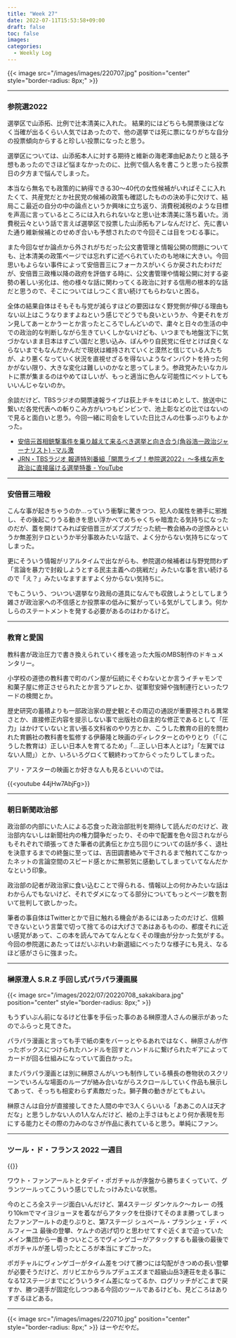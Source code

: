```yaml
---
title: "Week 27"
date: 2022-07-11T15:53:58+09:00
draft: false
toc: false
images:
categories:
  - Weekly Log
---
```


{{< image src="/images/images/220707.jpg" position="center" style="border-radius: 8px;" >}}

<!--more-->

---

### 参院選2022

選挙区で山添拓、比例で辻本清美に入れた。  結果的にはどちらも開票後ほどなく当確が出るくらい人気ではあったので、他の選挙では死に票になりがちな自分の投票傾向からすると珍しい投票になったと思う。

選挙区については、山添拓本人に対する期待と維新の海老澤由紀あたりと競る予想もあったのでさほど悩まなかったのに、比例で個人名を書こうと思ったら投票日の夕方まで悩んでしまった。

本当なら無名でも政策的に納得できる30～40代の女性候補がいればそこに入れたくて、共産党だとか社民党の候補の政策も確認したものの決め手に欠けて、結局ここ最近の自分の中の論点というか興味に立ち返り、消費税減税のような目標を声高に言っているところには入れられないなと思い辻本清美に落ち着いた。消費税云々という話で言えば選挙区で投票した山添拓もアレなんだけど、先に書いた通り維新候補とのせめぎ合いも予想されたので今回そこは目をつむる事に。

また今回なぜか論点から外されがちだった公文書管理と情報公開の問題についても、辻本清美の政策ページでは忘れずに述べられていたのも地味に大きい。今回思いもよらない事件によって安倍晋三にフォーカスがいくらか戻されたわけだが、安倍晋三政権以降の政府を評価する時に、公文書管理や情報公開に対する姿勢の著しい劣化は、他の様々な話に関わってくる政治に対する信用の根本的な話だと思うので、そこについてはしつこく言い続けてもらわないと困る。

全体の結果自体はそもそも与党が減らすほどの要因はなく野党側が伸びる理由もない以上はこうなりますよねという感じでどうでも良いというか、今更それをガン見してあーとかうーとか言ったところでしんどいので、粛々と日々の生活の中での政治的な判断しながら生きていくしかないけども、いつまでも地盤沈下に気づかないまま日本はすごい国だと思い込み、ぼんやり自民党に任せとけば良くならないまでもなんだかんだで現状は維持されていくと漠然と信じている人たちが、より悪くなっていく状況を直視せざるを得ないようなインパクトを持った何かがない限り、大きな変化は難しいのかなと思ってしまう。参政党みたいなカルトに票が集まるのはやめてほしいが、もっと適当に色んな可能性にベットしてもいいんじゃないのか。

余談だけど、TBSラジオの開票速報ライブは荻上チキをはじめとして、放送中に繋いだ各党代表への斬りこみ方がいつもビンビンで、池上彰などの比ではないので見ると面白いと思う。今回一緒に司会をしていた日比さんの仕事っぷりもよかった。

- [安倍元首相銃撃事件を乗り越えて来るべき選挙と向き合う(角谷浩一政治ジャーナリスト) -マル激](https://www.videonews.com/marugeki-talk/1109)
- [JRN・TBSラジオ 報道特別番組「開票ライブ！参院選2022」～多様な声を政治に直接届ける選挙特番 - YouTube](https://www.youtube.com/watch?v=jK8NNTk8Aaw)

---

### 安倍晋三暗殺

こんな事が起きちゃうのか…っていう衝撃に驚きつつ、犯人の属性を勝手に邪推し、その後起こりうる動きを思い浮かべてめちゃくちゃ暗澹たる気持ちになったのだが、蓋を開けてみれば安倍晋三がズブズブだった統一教会絡みの逆恨みというか無差別テロというか半分事故みたいな話で、よく分からない気持ちになってしまった。

更にそういう情報がリアルタイムで出ながらも、参院選の候補者は与野党問わず「言論を暴力で封殺しようとする民主主義への挑戦だ」みたいな事を言い続けるので「え？」みたいなますますよく分からない気持ちに。

でもこういう、ついつい選挙なり政局の道具になんでも収斂しようとしてしまう雑さが政治家への不信感とか投票率の低みに繋がっている気がしてしまう。何かしらのステートメントを発する必要があるのはわかるけど。

---

### 教育と愛国

教科書が政治圧力で書き換えられていく様を追った大阪のMBS制作のドキュメンタリー。

小学校の道徳の教科書で町のパン屋が伝統にそぐわないとか言うイチャモンで和菓子屋に修正させられたとか言うアレとか、従軍慰安婦や強制連行といったワードの検閲とか。

歴史研究の蓄積よりも一部政治家の歴史観とその周辺の通説が重要視される異常さとか、直接修正内容を提示しない事で出版社の自主的な修正であるとして「圧力」はかけていないと言い張る文科省のやり方とか、こうした教育の目的を問われた育鵬社の教科書を監修する伊藤隆と映画のディレクターとのやりとり（「（こうした教育は）正しい日本人を育てるため」「…正しい日本人とは?」「左翼ではない人間」）とか、いろいろグロくて観終わってからぐったりしてしまった。

アリ・アスターの映画とか好きな人も見るといいのでは。

{{<youtube 44jHw7AbjFg>}}

---

### 朝日新聞政治部

政治部の内部にいた人による芯食った政治部批判を期待して読んだのだけど、政治部内ないしは新聞社内の権力闘争だったり、その中で配置を色々回されながらもそれぞれで頑張ってきた筆者の武勇伝とか立ち回りについての話が多く、退社を決意するまでの終盤に至っては、吉田調書絡みで干されるまで触れてこなかったネットの言論空間のスピード感とかに無邪気に感動してしまっていてなんだかなという印象。

政治部の記者が政治家に食い込むことで得られる、情報以上の何かみたいな話はわからんでもないけど、それでダメになってる部分についてもっとページ数を割いて批判して欲しかった。

筆者の事自体はTwitterとかで目に触れる機会があるにはあったのだけど、信頼できないという言葉で切って捨てるのは大げさであはあるものの、都度それに近い感覚があって、この本を読んでみてなんとなくその理由が分かった気がする。今回の参院選にあたってはだいぶれいわ新選組にべったりな様子にも見え、なるほど感がさらに強まった。

---

### 榊原澄人 S.R.Z 手回し式パラパラ漫画展

{{< image src="/images/2022/07/20220708_sakakibara.jpg" position="center" style="border-radius: 8px;" >}}

もうずいぶん前になるけど仕事を手伝った事のある榊原澄人さんの展示があったのでふらっと見てきた。

パラパラ漫画と言っても手で紙の束をバーっとやるあれではなく、榊原さんが作ったボックスにつけられたハンドルを回すとハンドルに繋げられたギアによってカードが回る仕組みになっていて面白かった。

またパラパラ漫画とは別に榊原さんがいつも制作している横長の巻物状のスクリーンでいろんな場面のループが絡み合いながらスクロールしていく作品も展示してあって、そっちも相変わらず素敵だった。獅子舞の動きがとてもよい。

榊原さんは自分が直接接してきた人間の中で3人くらいいる「ああこの人は天才だな」と思うしかない人の1人なんだけど、絵の上手さはもとより何か表現を形にする能力とその際の力みのなさが作品に表れていると思う。単純にファン。

---

### ツール・ド・フランス 2022 一週目

{{<youtube FObBJNlviMU>}}

ワウト・ファンアールトとタデイ・ポガチャルが序盤から勝ちまくっていて、グランツールってこういう感じでしたっけみたいな状態。

今のところ全ステージ面白いんだけど、第4ステージ ダンケルク～カレー の残り10kmでマイヨジョーヌを着ながらアタックを仕掛けてそのまま勝ってしまったファンアールトの走りぶりと、第7ステージ シュペール・プランシェ・デ・ベルフィーユ 最後の登攀、ケムナの逃げ切りと思わせてすぐ近くまで迫っていたメイン集団から一番きついところでヴィンゲゴーがアタックするも最後の最後でポガチャルが差し切ったところが本当にすごかった。

ポガチャルにヴィンゲゴーがタイム差をつけて勝つには勾配がきつめの長い登攀が必要そうだけど、ガリビエからラルプデュエズまで超級山岳3連荘を走る事になる12ステージまでにどういうタイム差になってるか、ログリッチがどこまで戻すか、勝つ選手が固定化しつつある今回のツールであるけども、見どころはありすぎるほどある。

---

{{< image src="/images/images/220710.jpg" position="center" style="border-radius: 8px;" >}}
はーやだやだ。